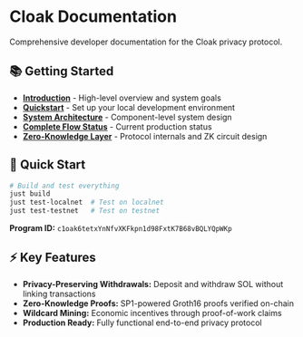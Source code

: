 # Cloak Documentation

Comprehensive developer documentation for the Cloak privacy protocol.

## 📚 Getting Started

- **[Introduction](overview/introduction.md)** - High-level overview and system goals
- **[Quickstart](overview/quickstart.md)** - Set up your local development environment
- **[System Architecture](overview/system-architecture.md)** - Component-level system design
- **[Complete Flow Status](COMPLETE_FLOW_STATUS.md)** - Current production status
- **[Zero-Knowledge Layer](zk/README.md)** - Protocol internals and ZK circuit design

## 🚀 Quick Start

```bash
# Build and test everything
just build
just test-localnet  # Test on localnet
just test-testnet   # Test on testnet
```

**Program ID:** `c1oak6tetxYnNfvXKFkpn1d98FxtK7B68vBQLYQpWKp`

## ⚡ Key Features

- **Privacy-Preserving Withdrawals:** Deposit and withdraw SOL without linking transactions
- **Zero-Knowledge Proofs:** SP1-powered Groth16 proofs verified on-chain
- **Wildcard Mining:** Economic incentives through proof-of-work claims
- **Production Ready:** Fully functional end-to-end privacy protocol
